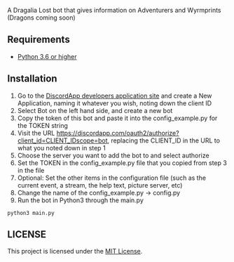 A Dragalia Lost bot that gives information on Adventurers and Wyrmprints (Dragons coming soon)

## Requirements
- [Python 3.6 or higher](https://www.python.org/)

## Installation 
1. Go to the [DiscordApp developers application site](https://discordapp.com/developers/applications) and create a New Application, naming it whatever you wish, noting down the client ID
2. Select Bot on the left hand side, and create a new bot
3. Copy the token of this bot and paste it into the config_example.py for the TOKEN string
4. Visit the URL https://discordapp.com/oauth2/authorize?client_id=CLIENT_IDscope=bot, replacing the CLIENT_ID in the URL to what you noted down in step 1
5. Choose the server you want to add the bot to and select authorize
6. Set the TOKEN in the config_example.py file that you copied from step 3 in the file
7. Optional: Set the other items in the configuration file (such as the current event, a stream, the help text, picture server, etc)
8. Change the name of the config_example.py -> config.py
9. Run the bot in Python3 through the main.py 
```
python3 main.py
```

## LICENSE
This project is licensed under the [MIT License](https://github.com/eesandoval/NefBot/blob/master/LICENSE).